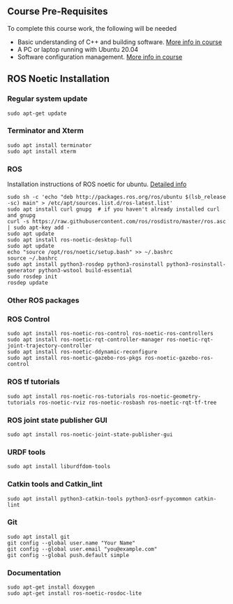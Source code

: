 ## Course Pre-Requisites

To complete this course work, the following will be needed
- Basic understanding of C++ and building software. [More info in course](https://sir.upc.edu/projects/rostutorials2021-22/2-development_tools/index.html#programming)
- A PC or laptop running with Ubuntu 20.04
- Software configuration management. [More info in course](https://sir.upc.edu/projects/rostutorials2021-22/2-development_tools/index.html#version-control-using-git) 

## ROS Noetic Installation

### Regular system update
```
sudo apt-get update
````

### Terminator and Xterm
```
sudo apt install terminator
sudo apt install xterm
```

### ROS

Installation instructions of ROS noetic for ubuntu. [Detailed info](http://wiki.ros.org/noetic/Installation/Ubuntu)

```
sudo sh -c 'echo "deb http://packages.ros.org/ros/ubuntu $(lsb_release -sc) main" > /etc/apt/sources.list.d/ros-latest.list'
sudo apt install curl gnupg  # if you haven't already installed curl and gnupg
curl -s https://raw.githubusercontent.com/ros/rosdistro/master/ros.asc | sudo apt-key add -
sudo apt update
sudo apt install ros-noetic-desktop-full
sudo apt update
echo "source /opt/ros/noetic/setup.bash" >> ~/.bashrc
source ~/.bashrc
sudo apt install python3-rosdep python3-rosinstall python3-rosinstall-generator python3-wstool build-essential
sudo rosdep init
rosdep update
```

### Other ROS packages

### ROS Control
```
sudo apt install ros-noetic-ros-control ros-noetic-ros-controllers
sudo apt install ros-noetic-rqt-controller-manager ros-noetic-rqt-joint-trajectory-controller
sudo apt install ros-noetic-ddynamic-reconfigure
sudo apt install ros-noetic-gazebo-ros-pkgs ros-noetic-gazebo-ros-control
```

### ROS tf tutorials
```
sudo apt install ros-noetic-ros-tutorials ros-noetic-geometry-tutorials ros-noetic-rviz ros-noetic-rosbash ros-noetic-rqt-tf-tree
```

### ROS joint state publisher GUI
```
sudo apt install ros-noetic-joint-state-publisher-gui
```

### URDF tools
```
sudo apt install liburdfdom-tools
```

### Catkin tools and Catkin_lint
```
sudo apt install python3-catkin-tools python3-osrf-pycommon catkin-lint
```

### Git
```
sudo apt install git
git config --global user.name "Your Name"
git config --global user.email "you@example.com"
git config --global push.default simple
```

### Documentation
```
sudo apt-get install doxygen
sudo apt-get install ros-noetic-rosdoc-lite
```
